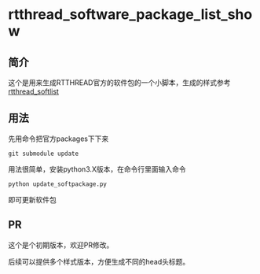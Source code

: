 # rtthread_software_package_list_show

## 简介

这个是用来生成RTTHREAD官方的软件包的一个小脚本，生成的样式参考   [rtthread_softlist](rtthread_softlist.md)

## 用法

先用命令把官方packages下下来

```
git submodule update
```



用法很简单，安装python3.X版本，在命令行里面输入命令

```
python update_softpackage.py
```

即可更新软件包

## PR

这个是个初期版本，欢迎PR修改。

后续可以提供多个样式版本，方便生成不同的head头标题。



